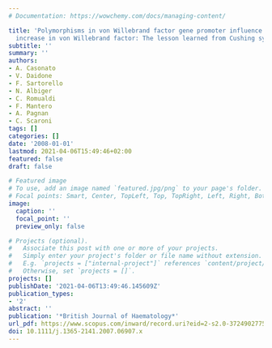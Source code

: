 ```yaml
---
# Documentation: https://wowchemy.com/docs/managing-content/

title: 'Polymorphisms in von Willebrand factor gene promoter influence the glucocorticoid-induced
  increase in von Willebrand factor: The lesson learned from Cushing syndrome'
subtitle: ''
summary: ''
authors:
- A. Casonato
- V. Daidone
- F. Sartorello
- N. Albiger
- C. Romualdi
- F. Mantero
- A. Pagnan
- C. Scaroni
tags: []
categories: []
date: '2008-01-01'
lastmod: 2021-04-06T15:49:46+02:00
featured: false
draft: false

# Featured image
# To use, add an image named `featured.jpg/png` to your page's folder.
# Focal points: Smart, Center, TopLeft, Top, TopRight, Left, Right, BottomLeft, Bottom, BottomRight.
image:
  caption: ''
  focal_point: ''
  preview_only: false

# Projects (optional).
#   Associate this post with one or more of your projects.
#   Simply enter your project's folder or file name without extension.
#   E.g. `projects = ["internal-project"]` references `content/project/deep-learning/index.md`.
#   Otherwise, set `projects = []`.
projects: []
publishDate: '2021-04-06T13:49:46.145609Z'
publication_types:
- '2'
abstract: ''
publication: '*British Journal of Haematology*'
url_pdf: https://www.scopus.com/inward/record.uri?eid=2-s2.0-37249027758&doi=10.1111%2fj.1365-2141.2007.06907.x&partnerID=40&md5=8a2f4614a9a2bd79985f463c3aa2d503
doi: 10.1111/j.1365-2141.2007.06907.x
---
```

